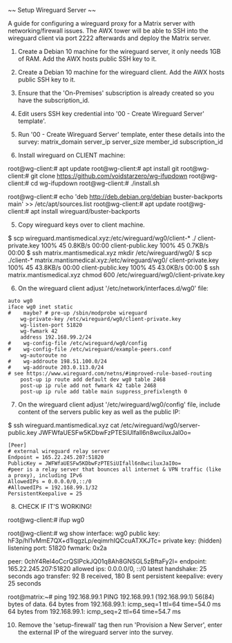 
~~ Setup Wireguard Server ~~

A guide for configuring a wireguard proxy for a Matrix server with networking/firewall issues. The AWX tower will be able to SSH into the wireguard client via port 2222 afterwards and deploy the Matrix server.

1) Create a Debian 10 machine for the wireguard server, it only needs 1GB of RAM. Add the AWX hosts public SSH key to it.


2) Create a Debian 10 machine for the wireguard client. Add the AWX hosts public SSH key to it.


2) Ensure that the 'On-Premises' subscription is already created so you have the subscription_id.


2) Edit users SSH key credential into '00 - Create Wireguard Server' template'. 


3) Run '00 - Create Wireguard Server' template, enter these details into the survey:
matrix_domain
server_ip
server_size
member_id
subscription_id


4) Install wireguard on CLIENT machine:

root@wg-client:# apt update
root@wg-client:# apt install git
root@wg-client:# git clone https://github.com/voidstarzero/wg-ifupdown
root@wg-client:# cd wg-ifupdown
root@wg-client:# ./install.sh

root@wg-client:# echo 'deb http://deb.debian.org/debian buster-backports main' >> /etc/apt/sources.list
root@wg-client:# apt update
root@wg-client:# apt install wireguard/buster-backports


5) Copy wireguard keys over to client machine.

$ scp wireguard.mantismedical.xyz:/etc/wireguard/wg0/client-* ./
client-private.key                                                                            100%   45     0.8KB/s   00:00
client-public.key                                                                             100%   45     0.7KB/s   00:00
$ ssh matrix.mantismedical.xyz mkdir /etc/wireguard/wg0/
$ scp ./client-* matrix.mantismedical.xyz:/etc/wireguard/wg0/
client-private.key                                                                            100%   45    43.8KB/s   00:00
client-public.key                                                                             100%   45    43.0KB/s   00:00
$ ssh matrix.mantismedical.xyz chmod 600 /etc/wireguard/wg0/client-private.key


6) On the wireguard client adjust '/etc/network/interfaces.d/wg0' file:

```
auto wg0
iface wg0 inet static
#    maybe? # pre-up /sbin/modprobe wireguard
    wg-private-key /etc/wireguard/wg0/client-private.key
    wg-listen-port 51820
    wg-fwmark 42
    address 192.168.99.2/24
#    wg-config-file /etc/wireguard/wg0/config
#    wg-config-file /etc/wireguard/example-peers.conf
    wg-autoroute no
#    wg-addroute 198.51.100.0/24
#    wg-addroute 203.0.113.0/24
# see https://www.wireguard.com/netns/#improved-rule-based-routing
    post-up ip route add default dev wg0 table 2468
    post-up ip rule add not fwmark 42 table 2468
    post-up ip rule add table main suppress_prefixlength 0
```


7) On the wireguard client adjust '/etc/wireguard/wg0/config' file, include content of the servers public key as well as the public IP:

$ ssh wireguard.mantismedical.xyz cat /etc/wireguard/wg0/server-public.key
JWFWfaUESFw5KDbwFzPTESiUIfall6n8wciluxJaI0o=

``` 
[Peer]
# external wireguard relay server
Endpoint = 165.22.245.207:51820
PublicKey = JWFWfaUESFw5KDbwFzPTESiUIfall6n8wciluxJaI0o=
#peer is a relay server that bounces all internet & VPN traffic (like a proxy), including IPv6
AllowedIPs = 0.0.0.0/0,::/0
#AllowedIPs = 192.168.99.1/32
PersistentKeepalive = 25
```


8) CHECK IF IT'S WORKING!

root@wg-client:# ifup wg0

root@wg-client:# wg show
interface: wg0
  public key: hF3p/hI1vMmE7QX+d1IqgzLp/eqimrhIQCcuATXKJTc=
  private key: (hidden)
  listening port: 51820
  fwmark: 0x2a

peer: 0chY4Rel4oCcrQSIPckJQ01q8Ah8GNSGL5zBftaFy2I=
  endpoint: 165.22.245.207:51820
  allowed ips: 0.0.0.0/0, ::/0
  latest handshake: 25 seconds ago
  transfer: 92 B received, 180 B sent
  persistent keepalive: every 25 seconds

root@matrix:~# ping 192.168.99.1
PING 192.168.99.1 (192.168.99.1) 56(84) bytes of data.
64 bytes from 192.168.99.1: icmp_seq=1 ttl=64 time=54.0 ms
64 bytes from 192.168.99.1: icmp_seq=2 ttl=64 time=54.7 ms


10) Remove the 'setup-firewall' tag then run 'Provision a New Server', enter the external IP of the wireguard server into the survey. 


